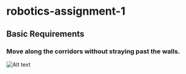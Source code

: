 # robotics-assignment-1

##  Basic Requirements

### Move along the corridors without straying past the walls.

![Alt text](robotics-assignment-1/basic_gif.gif)

